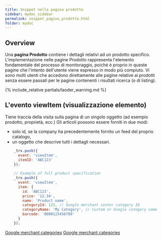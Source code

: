 ```yaml
---
title: Snippet nella pagina prodotto
sidebar: mydoc_sidebar
permalink: snippet_pagina_prodotto.html
folder: mydoc
---
```


## Overview
Una **pagina Prodotto** contiene i dettagli relativi ad un prodotto specifico. L'implementazione nelle pagine Prodotto rappresenta l'elemento fondamentale del processo di monitoraggio, poiché è proprio in queste pagine che l'intento dell'utente viene espresso in modo più compiuto. Vi sono molti utenti che accedono direttamente alle pagine relative ai prodotti senza essere passati per le pagine contenenti i risultati ricerca (o di listing).

{% include_relative partials/laoder_warning.md %}

## L'evento viewItem (visualizzazione elemento)
Tiene traccia della visita sulla pagina di un singolo oggetto (ad esempio prodotto, proprietà, ecc.)
Gli articoli possono essere forniti in due modi:

- solo id, se la company ha precedentemente fornito un feed del proprio catalogo,
- un oggetto che descrive tutti i dettagli necessari.

```js
    _trx.push({
      event: 'viewItem',
      itemID: 'ABC123'
    });
    
    // Example of full product specification
    _trx.push({
      event: 'viewItem',
      item: {
        id: 'ABC123', 
        price: '12.34', 
        name: 'Product name', 
        categoryId: 123, // Google merchant center category ID 
        categoryName: 'My Category', // Custom or Google category name
        barcode: '0000123456789'
      }
    });
```

[Google merchant categories](https://www.google.com/basepages/producttype/taxonomy-with-ids.it-IT.txt)
[Google merchant categories](https://www.google.com/basepages/producttype/taxonomy-with-ids.en-US.txt)